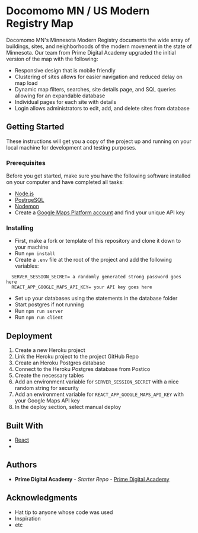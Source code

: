 # Docomomo MN / US Modern Registry Map

Docomomo MN's Minnesota Modern Registry documents the wide array of buildings, sites, and neighborhoods of the modern movement in the state of Minnesota. Our team from Prime Digital Academy upgraded the initial version of the map with the following: 

* Responsive design that is mobile friendly
* Clustering of sites allows for easier navigation and reduced delay on map load
* Dynamic map filters, searches, site details page, and SQL queries allowing for an expandable database
* Individual pages for each site with details
* Login allows administrators to edit, add, and delete sites from database


## Getting Started

These instructions will get you a copy of the project up and running on your local machine for development and testing purposes.

### Prerequisites

Before you get started, make sure you have the following software installed on your computer and have completed all tasks:

- [Node.js](https://nodejs.org/en/)
- [PostrgeSQL](https://www.postgresql.org/)
- [Nodemon](https://nodemon.io/)
- Create a [Google Maps Platform account](https://console.cloud.google.com/google/maps-apis/start?utm_source=Docs_GS_Button&ref=https://developers.google.com/maps/&utm_content=Docs_Central) and find your unique API key

### Installing

* First, make a fork or template of this repository and clone it down to your machine
* Run `npm install`
* Create a `.env` file at the root of the project and add the following variables:
```
  SERVER_SESSION_SECRET= a randomly generated strong password goes here
  REACT_APP_GOOGLE_MAPS_API_KEY= your API key goes here
```
* Set up your databases using the statements in the database folder
* Start postgres if not running
* Run `npm run server`
* Run `npm run client`

## Deployment

1. Create a new Heroku project
1. Link the Heroku project to the project GitHub Repo
1. Create an Heroku Postgres database
1. Connect to the Heroku Postgres database from Postico
1. Create the necessary tables
1. Add an environment variable for `SERVER_SESSION_SECRET` with a nice random string for security
1. Add an environment variable for `REACT_APP_GOOGLE_MAPS_API_KEY` with your Google Maps API key
1. In the deploy section, select manual deploy


## Built With

* [React](https://react.dev/)
* 

## Authors

* **Prime Digital Academy** - *Starter Repo* - [Prime Digital Academy](https://www.primeacademy.io/)



## Acknowledgments

* Hat tip to anyone whose code was used
* Inspiration
* etc

